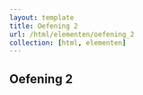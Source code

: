 ```yaml
---
layout: template
title: Oefening 2
url: /html/elementen/oefening_2
collection: [html, elementen]
---
```


## Oefening 2